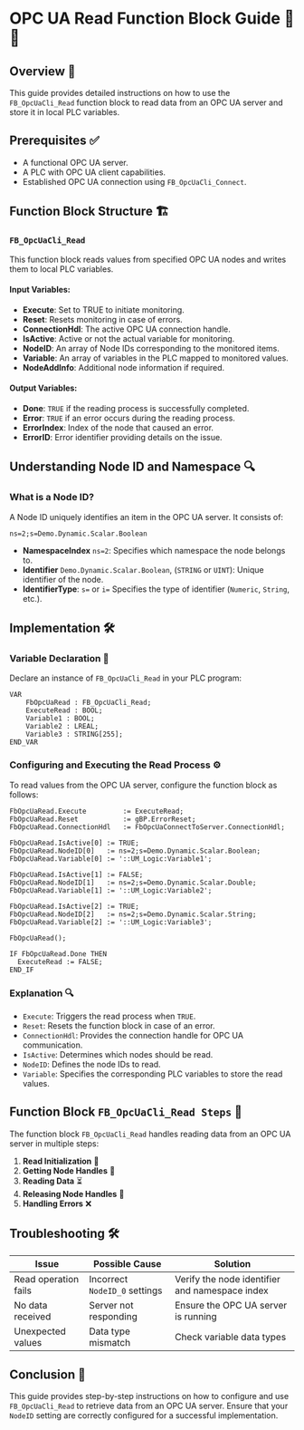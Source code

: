# OPC UA Read Function Block Guide 📖🔧

## Overview 🚀

This guide provides detailed instructions on how to use the `FB_OpcUaCli_Read` function block to read data from an OPC UA server and store it in local PLC variables.

## Prerequisites ✅

- A functional OPC UA server.
- A PLC with OPC UA client capabilities.
- Established OPC UA connection using `FB_OpcUaCli_Connect`.

## Function Block Structure 🏗️

### `FB_OpcUaCli_Read`

This function block reads values from specified OPC UA nodes and writes them to local PLC variables.

#### Input Variables:

- **Execute**: Set to TRUE to initiate monitoring.
- **Reset**: Resets monitoring in case of errors.
- **ConnectionHdl**: The active OPC UA connection handle.
- **IsActive**: Active or not the actual variable for monitoring.
- **NodeID**: An array of Node IDs corresponding to the monitored items.
- **Variable**: An array of variables in the PLC mapped to monitored values.
- **NodeAddInfo**: Additional node information if required.


#### Output Variables:

- **Done**: `TRUE` if the reading process is successfully completed.
- **Error**: `TRUE` if an error occurs during the reading process.
- **ErrorIndex**: Index of the node that caused an error.
- **ErrorID**: Error identifier providing details on the issue.

## Understanding Node ID and Namespace 🔍

### **What is a Node ID?**

A Node ID uniquely identifies an item in the OPC UA server. It consists of:

`ns=2;s=Demo.Dynamic.Scalar.Boolean`

- **NamespaceIndex** `ns=2`: Specifies which namespace the node belongs to.
- **Identifier** `Demo.Dynamic.Scalar.Boolean`, (`STRING` or `UINT`): Unique identifier of the node.
- **IdentifierType**: `s=` or `i=` Specifies the type of identifier (`Numeric`, `String`, etc.).

## Implementation 🛠️

### **Variable Declaration 📝**

Declare an instance of `FB_OpcUaCli_Read` in your PLC program:

```structured-text
VAR
    FbOpcUaRead : FB_OpcUaCli_Read;
    ExecuteRead : BOOL;
    Variable1 : BOOL;
    Variable2 : LREAL;
    Variable3 : STRING[255];
END_VAR
```

### **Configuring and Executing the Read Process ⚙️**

To read values from the OPC UA server, configure the function block as follows:

```structured-text
FbOpcUaRead.Execute         := ExecuteRead;
FbOpcUaRead.Reset           := gBP.ErrorReset;
FbOpcUaRead.ConnectionHdl   := FbOpcUaConnectToServer.ConnectionHdl;

FbOpcUaRead.IsActive[0] := TRUE;
FbOpcUaRead.NodeID[0]   := ns=2;s=Demo.Dynamic.Scalar.Boolean;
FbOpcUaRead.Variable[0] := '::UM_Logic:Variable1';

FbOpcUaRead.IsActive[1] := FALSE;
FbOpcUaRead.NodeID[1]   := ns=2;s=Demo.Dynamic.Scalar.Double;
FbOpcUaRead.Variable[1] := '::UM_Logic:Variable2';

FbOpcUaRead.IsActive[2] := TRUE;
FbOpcUaRead.NodeID[2]   := ns=2;s=Demo.Dynamic.Scalar.String;
FbOpcUaRead.Variable[2] := '::UM_Logic:Variable3';

FbOpcUaRead();

IF FbOpcUaRead.Done THEN
  ExecuteRead := FALSE;
END_IF
```

### **Explanation 🔍**

- `Execute`: Triggers the read process when `TRUE`.
- `Reset`: Resets the function block in case of an error.
- `ConnectionHdl`: Provides the connection handle for OPC UA communication.
- `IsActive`: Determines which nodes should be read.
- `NodeID`: Defines the node IDs to read.
- `Variable`: Specifies the corresponding PLC variables to store the read values.

## Function Block `FB_OpcUaCli_Read Steps` 🔄

The function block `FB_OpcUaCli_Read` handles reading data from an OPC UA server in multiple steps:

 1. **Read Initialization** 🏁
 2. **Getting Node Handles** 🔗
 3. **Reading Data** ⏳
 4. **Releasing Node Handles** 🔄
 5. **Handling Errors** ❌

## Troubleshooting 🛠️

| Issue                | Possible Cause                | Solution                                       |
| -------------------- | ----------------------------- | ---------------------------------------------- |
| Read operation fails | Incorrect `NodeID_0` settings | Verify the node identifier and namespace index |
| No data received     | Server not responding         | Ensure the OPC UA server is running            |
| Unexpected values    | Data type mismatch            | Check variable data types                      |

## Conclusion 🎯

This guide provides step-by-step instructions on how to configure and use `FB_OpcUaCli_Read` to retrieve data from an OPC UA server. Ensure that your `NodeID` setting are correctly configured for a successful implementation.

